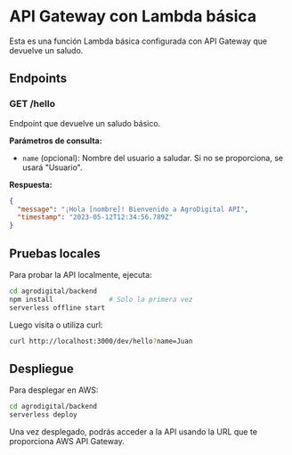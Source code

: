 # API Gateway con Lambda básica

Esta es una función Lambda básica configurada con API Gateway que devuelve un saludo.

## Endpoints

### GET /hello

Endpoint que devuelve un saludo básico.

**Parámetros de consulta:**
- `name` (opcional): Nombre del usuario a saludar. Si no se proporciona, se usará "Usuario".

**Respuesta:**
```json
{
  "message": "¡Hola [nombre]! Bienvenido a AgroDigital API",
  "timestamp": "2023-05-12T12:34:56.789Z"
}
```

## Pruebas locales

Para probar la API localmente, ejecuta:

```bash
cd agrodigital/backend
npm install              # Solo la primera vez
serverless offline start
```

Luego visita o utiliza curl:
```bash
curl http://localhost:3000/dev/hello?name=Juan
```

## Despliegue

Para desplegar en AWS:

```bash
cd agrodigital/backend
serverless deploy
```

Una vez desplegado, podrás acceder a la API usando la URL que te proporciona AWS API Gateway. 